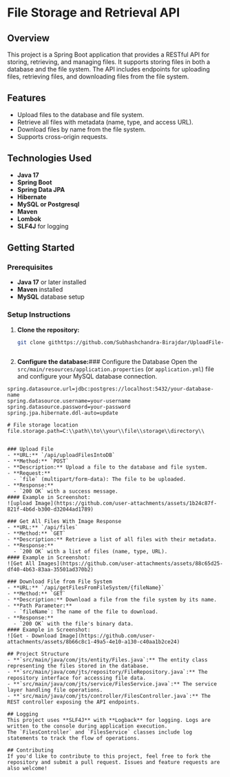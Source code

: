# File Storage and Retrieval API

## Overview
This project is a Spring Boot application that provides a RESTful API for storing, retrieving, and managing files. 
It supports storing files in both a database and the file system. The API includes endpoints for uploading files, retrieving files, and downloading files from the file system.

## Features
- Upload files to the database and file system.
- Retrieve all files with metadata (name, type, and access URL).
- Download files by name from the file system.
- Supports cross-origin requests.

## Technologies Used
- **Java 17**
- **Spring Boot**
- **Spring Data JPA**
- **Hibernate**
- **MySQL or Postgresql**
- **Maven**
- **Lombok**
- **SLF4J** for logging

## Getting Started

### Prerequisites

- **Java 17** or later installed
- **Maven** installed
- **MySQL** database setup

### Setup Instructions
1. **Clone the repository:**
   ```bash
   git clone githttps://github.com/Subhashchandra-Birajdar/UploadFile-image.git
      
2. **Configure the database:**### Configure the Database
Open the `src/main/resources/application.properties` (or `application.yml`) file and configure your MySQL database connection.
```properties
spring.datasource.url=jdbc:postgres://localhost:5432/your-database-name
spring.datasource.username=your-username
spring.datasource.password=your-password
spring.jpa.hibernate.ddl-auto=update

# File storage location
file.storage.path=C:\\path\\to\\your\\file\\storage\\directory\\


### Upload File
- **URL:** `/api/uploadFilesIntoDB`
- **Method:** `POST`
- **Description:** Upload a file to the database and file system.
- **Request:**
  - `file` (multipart/form-data): The file to be uploaded.
- **Response:**
  - `200 OK` with a success message.
#### Example in Screenshot:
![upload Image](https://github.com/user-attachments/assets/1b24c87f-821f-4b6d-b300-d32044ad1789)

### Get All Files With Image Response
- **URL:** `/api/files`
- **Method:** `GET`
- **Description:** Retrieve a list of all files with their metadata.
- **Response:**
  - `200 OK` with a list of files (name, type, URL).
#### Example in Screenshot:
![Get All Images](https://github.com/user-attachments/assets/88c65d25-df40-4b63-83aa-35501ad370b2)

### Download File from File System
- **URL:** `/api/getFilesFromFileSystem/{fileName}`
- **Method:** `GET`
- **Description:** Download a file from the file system by its name.
- **Path Parameter:**
  - `fileName`: The name of the file to download.
- **Response:**
  - `200 OK` with the file's binary data.
#### Example in Screenshot:
![Get - Download Image](https://github.com/user-attachments/assets/8b66c8c1-49a5-4e10-a130-c40aa1b2ce24)

## Project Structure
- **`src/main/java/com/jts/entity/Files.java`:** The entity class representing the files stored in the database.
- **`src/main/java/com/jts/repository/FileRepository.java`:** The repository interface for accessing file data.
- **`src/main/java/com/jts/service/FilesService.java`:** The service layer handling file operations.
- **`src/main/java/com/jts/controller/FilesController.java`:** The REST controller exposing the API endpoints.

## Logging
This project uses **SLF4J** with **Logback** for logging. Logs are written to the console during application execution.
The `FilesController` and `FilesService` classes include log statements to track the flow of operations.

## Contributing
If you'd like to contribute to this project, feel free to fork the repository and submit a pull request. Issues and feature requests are also welcome!


